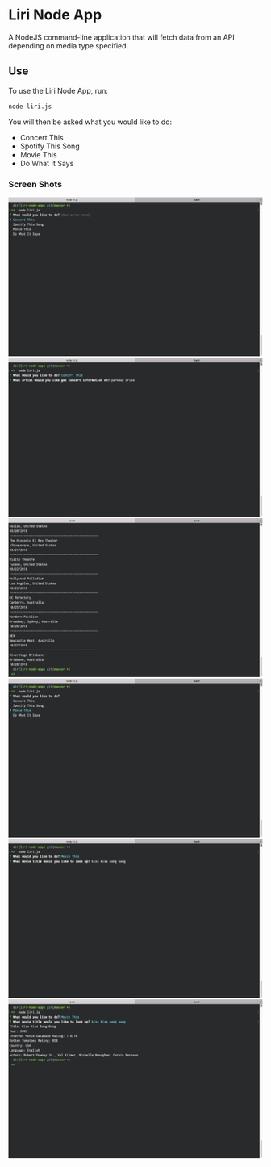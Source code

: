 # Liri Node App

A NodeJS command-line application that will fetch data from an API depending on media type specified.

## Use

To use the Liri Node App, run:

```bash
node liri.js
```

You will then be asked what you would like to do:

* Concert This
* Spotify This Song
* Movie This
* Do What It Says

### Screen Shots

![Concert This Selection](/img/s1.png)
![Concert This Parameter Input](./img/s2.png)
![Concert This Output](/img/s3.png)
![Movie This Selection](/img/s4.png)
![Movie This Parameter Input](/img/s5.png)
![Movie This Output](/img/s6.png)
